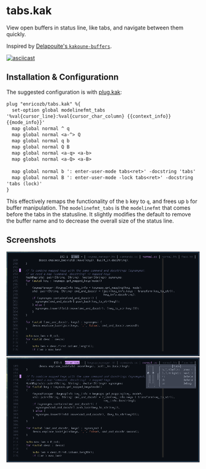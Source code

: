 # tabs.kak

View open buffers in status line, like tabs, and navigate between them quickly.

Inspired by [Delapouite's `kakoune-buffers`][1].

[![asciicast](https://asciinema.org/a/3aOtqAw7BiNQdPhAzlpHd8J2n.svg)][2]

## Installation & Configurationn
The suggested configuration is with [plug.kak][3]:
```
plug "enricozb/tabs.kak" %{
  set-option global modelinefmt_tabs '%val{cursor_line}:%val{cursor_char_column} {{context_info}} {{mode_info}}'
  map global normal ^ q
  map global normal <a-^> Q
  map global normal q b
  map global normal Q B
  map global normal <a-q> <a-b>
  map global normal <a-Q> <a-B>

  map global normal b ': enter-user-mode tabs<ret>' -docstring 'tabs'
  map global normal B ': enter-user-mode -lock tabs<ret>' -docstring 'tabs (lock)'
}
```
This effectively remaps the functionality of the `b` key to `q`, and frees up `b` for
buffer manipulation. The `modelinefmt_tabs` is the `modelinefmt` that comes before the
tabs in the statusline. It slightly modifies the default to remove the buffer name and
to decrease the overall size of the status line.

## Screenshots
![tabs.kak screenshot][4]
![tabs.kak screenshot][5]


[1]: https://github.com/Delapouite/kakoune-buffers/
[2]: https://asciinema.org/a/3aOtqAw7BiNQdPhAzlpHd8J2n
[3]: https://github.com/robertmeta/plug.kak
[4]: screenshot1.png
[5]: screenshot2.png
